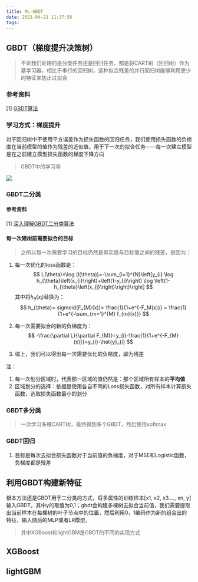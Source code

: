 ```yaml
---
title: ML-GBDT
date: 2021-04-21 11:37:58
tags:
---
```


## GBDT（梯度提升决策树）

>   不论我们处理的是分类任务还是回归任务，都是将CART树（回归树）作为基学习器，相比于串行的回归树，这种拟合残差的并行回归树能够利用更少的特征来防止过拟合



### 参考资料

[1] [GBDT算法](https://zhuanlan.zhihu.com/p/39354380)



### 学习方式：梯度提升

对于回归树中不使用平方误差作为损失函数的回归任务，我们使用损失函数的负梯度在当前模型的值作为残差的近似值，用于下一次的拟合任务——每一次建立模型是在之前建立模型损失函数的梯度下降方向

>   GBDT中的学习率

![](https://gitblog-1302688916.cos.ap-beijing.myqcloud.com/image-20210420085120980.png)



### GBDT二分类



#### 参考资料

[1] [深入理解GBDT二分类算法](https://blog.csdn.net/program_developer/article/details/103060416?spm=1001.2014.3001.5501)



#### 每一次建树前需要拟合的目标

>   之所以每一次需要学习的目标仍然是真实值与目标值之间的残差，是因为：

1.  每一次优化的loss函数是：
    $$
    L(\theta)=\log (l(\theta))=-\sum_{i=1}^{N}\left[y_{i} \log h_{\theta}\left(x_{i}\right)+\left(1-y_{i}\right) \log \left(1-h_{\theta}\left(x_{i}\right)\right)\right]
    $$
    其中将$h_{\theta}\left(x_{i}\right)$替换为：
    $$
    h_{\theta}= sigmoid(F_{M}(x))= \frac{1}{1+e^{-F_M(x)}} = \frac{1}{1+e^{-\sum_{m=1}^{M} f_{m}(x)}}
    $$

2.  每一次需要拟合的新的负梯度为：
    $$
    -\frac{\partial L}{\partial F_{M}}=y_{i}-\frac{1}{1+e^{-F_{M}(x)}}=y_{i}-\hat{y}_{i}
    $$

3.  综上，我们可以得出每一次需要优化的负梯度，即为残差



注：

1.  每一次划分区域时，代表那一区域的值仍然是：那个区域所有样本的**平均值**
2.  区域划分的选择：依据是使用各自不同的Loss损失函数，对所有样本计算损失函数，选取损失函数最小的划分





### GBDT多分类

>   一次学习多棵CART树，最终得到多个GBDT，然后使用softmax



### GBDT回归

1. 目标是每次去拟合损失函数对于当前值的负梯度，对于MSE和Logistic函数，负梯度都是残差





## 利用GBDT构建新特征

根本方法还是GBDT用于二分类的方式，将多属性的训练样本\[x1, x2, x3...., xn, y\]输入GBDT，其中y的取值为0,1；gbdt会构建多棵树去拟合当前值，我们需要提取出当前样本在每棵树的叶子节点中的位置，然后利用0，1编码作为新的组合出的特征，输入随后的MLP或者LR模型。



>   其中XGBoost和lightGBM是GBDT的不同的实现方式







## XGBoost





## lightGBM

